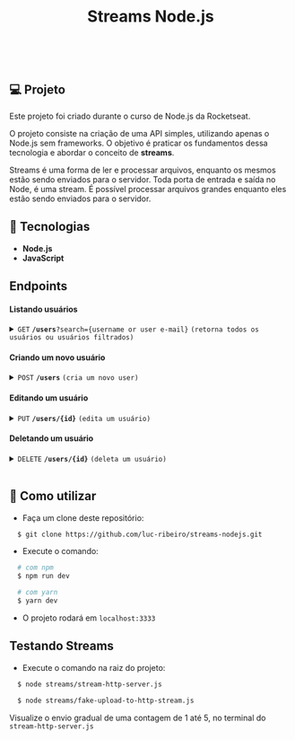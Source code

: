 <h1 align="center">
Streams Node.js
<br>
<br>
</h1>
<br>

## 💻 Projeto
Este projeto foi criado durante o curso de Node.js da Rocketseat.

O projeto consiste na criação de uma API simples, utilizando apenas o Node.js sem frameworks.
O objetivo é praticar os fundamentos dessa tecnologia e abordar o conceito de <strong>streams</strong>.

Streams é uma forma de ler e processar arquivos, enquanto os mesmos estão sendo enviados para o servidor.
Toda porta de entrada e saída no Node, é uma stream. É possível processar arquivos grandes enquanto eles estão sendo enviados para o servidor.

## 🚀 Tecnologias

- **Node.js** 
- **JavaScript**

## Endpoints

#### Listando usuários

<details>
 <summary><code>GET</code> <code><b>/users</b>?search={username or user e-mail}</code> <code>(retorna todos os usuários ou usuários filtrados)</code></summary>

##### Parâmetros

> | name      |  type     | data type               | description                                                           |
> |-----------|-----------|-------------------------|-----------------------------------------------------------------------|
> | search    |  optional | string                  | E-mail ou nome do usuário para filtrar                                |

##### Respostas

> | http code     | content-type                      | response                                                            |
> |---------------|-----------------------------------|---------------------------------------------------------------------|
> | `200`         | `application/json`                | JSON contendo todos os usuários ou somente os usuários filtrados    |

##### Exemplo cURL

> ```javascript
>  curl -X GET -H "Content-Type: application/json" http://localhost:3333/users
> ```

</details>

#### Criando um novo usuário

<details>
 <summary><code>POST</code> <code><b>/users</b></code> <code>(cria um novo user)</code></summary>

##### Parâmetros

> | name      |  type     | data type               | description                                                           |
> |-----------|-----------|-------------------------|-----------------------------------------------------------------------|
> | email     |  required | string                  | E-mail do usuário                                                     |
> | name      |  required | string                  | Nome do usuário                                                       |

##### Respostas

> | http code     | content-type                      | response                                                            |
> |---------------|-----------------------------------|---------------------------------------------------------------------|
> | `201`         | `text/plain;charset=UTF-8`        | `User created successfully`                                         |
> | `400`         | `application/json`                | `{"code":"400","message":"Bad Request"}`                            |
> | `405`         | `text/html;charset=utf-8`         | None                                                                |

##### Exemplo cURL

> ```javascript
>  curl -X POST -H "Content-Type: application/json" --data @post.json http://localhost:3333/users
> ```

</details>

#### Editando um usuário

<details>
 <summary><code>PUT</code> <code><b>/users/{id}</b></code> <code>(edita um usuário)</code></summary>

##### Parâmetros

> | name      |  type     | data type               | description                                                           |
> |-----------|-----------|-------------------------|-----------------------------------------------------------------------|
> | id        |  required | int                     | Identificador único do usuário                                        |

##### Body

> | name      |  type     | data type               | description                                                           |
> |-----------|-----------|-------------------------|-----------------------------------------------------------------------|
> | email     |  required | string                  | E-mail do usuário a ser editado                                       |
> | name      |  required | string                  | Nome do usuário a ser editado                                         |

##### Respostas

> | http code     | content-type                      | response                                                            |
> |---------------|-----------------------------------|---------------------------------------------------------------------|
> | `204`         | `text/plain;charset=UTF-8`        | User changed successfully                                           |
> | `400`         | `application/json`                | `{"code":"400","message":"Bad Request"}`                            |
> | `405`         | `text/html;charset=utf-8`         | None                                                                |

##### Exemplo cURL

> ```javascript
>  curl -X PUT -H "Content-Type: application/json" --data @put.json http://localhost:3333/users/id
> ```

</details>

#### Deletando um usuário

<details>
 <summary><code>DELETE</code> <code><b>/users/{id}</b></code> <code>(deleta um usuário)</code></summary>

##### Parâmetros

> | name      |  type     | data type               | description                                                           |
> |-----------|-----------|-------------------------|-----------------------------------------------------------------------|
> | id        |  required | int                     | Identificador único do usuário                                        |

##### Respostas

> | http code     | content-type                      | response                                                            |
> |---------------|-----------------------------------|---------------------------------------------------------------------|
> | `204`         | `text/plain;charset=UTF-8`        | User deleted successfully                                           |
> | `400`         | `application/json`                | `{"code":"400","message":"Bad Request"}`                            |
> | `405`         | `text/html;charset=utf-8`         | None                                                                |

##### Exemplo cURL

> ```javascript
>  curl -X DELETE -H "Content-Type: application/json" http://localhost:3333/users/id
> ```

</details>

<br>

## :page_facing_up: Como utilizar

- Faça um clone deste repositório:

```sh
  $ git clone https://github.com/luc-ribeiro/streams-nodejs.git
```

- Execute o comando:

```sh
  # com npm
  $ npm run dev

  # com yarn
  $ yarn dev
```

- O projeto rodará em `localhost:3333`

## Testando Streams

- Execute o comando na raiz do projeto:

```sh
  $ node streams/stream-http-server.js
```

```sh
  $ node streams/fake-upload-to-http-stream.js
```

Visualize o envio gradual de uma contagem de 1 até 5, no terminal do ```stream-http-server.js```

